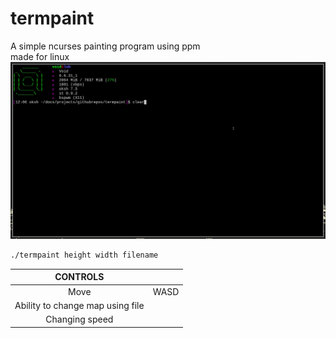 # termpaint
A simple ncurses painting program using ppm\
made for linux\
![](./demo.gif)
```sh
./termpaint height width filename
```
| CONTROLS |  |
| :---: | :---:|
| Move | WASD |
| Ability to change map using file |
| Changing speed |

